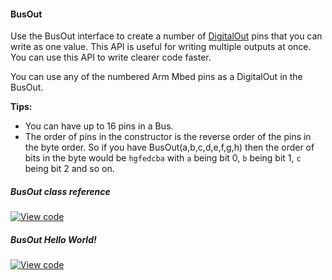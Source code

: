 #### BusOut

Use the BusOut interface to create a number of [DigitalOut](/docs/v5.4/reference/api-references.html#digitalout) pins that you can write as one value. This API is useful for writing multiple outputs at once. You can use this API to write clearer code faster. 

You can use any of the numbered Arm Mbed pins as a DigitalOut in the BusOut.

**Tips:**
* You can have up to 16 pins in a Bus. 
* The order of pins in the constructor is the reverse order of the pins in the byte order. So if you have BusOut(a,b,c,d,e,f,g,h) then the order of bits in the byte would be `hgfedcba` with `a` being bit 0, `b` being bit 1, `c` being bit 2 and so on.

##### BusOut class reference

[![View code](https://www.mbed.com/embed/?type=library)](https://docs.mbed.com/docs/mbed-os-api/en/mbed-os-5.5/api/classmbed_1_1BusOut.html)

##### BusOut Hello World!

[![View code](https://www.mbed.com/embed/?url=https://developer.mbed.org/teams/mbed_example/code/BusOut_HelloWorld/)](https://developer.mbed.org/teams/mbed_example/code/BusOut_HelloWorld/file/6337070122f8/main.cpp)

